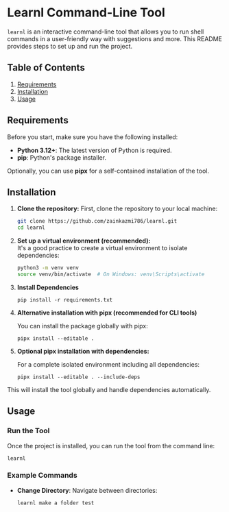 # Learnl Command-Line Tool

`learnl` is an interactive command-line tool that allows you to run shell commands in a user-friendly way with suggestions and more. This README provides steps to set up and run the project.

## Table of Contents
1. [Requirements](#requirements)
2. [Installation](#installation)
3. [Usage](#usage)


## Requirements

Before you start, make sure you have the following installed:
- **Python 3.12+**: The latest version of Python is required.
- **pip**: Python's package installer.

Optionally, you can use **pipx** for a self-contained installation of the tool.

## Installation

1. **Clone the repository:**
   First, clone the repository to your local machine:

   ```bash
   git clone https://github.com/zainkazmi786/learnl.git
   cd learnl

2. **Set up a virtual environment (recommended):**  
   It's a good practice to create a virtual environment to isolate dependencies:

   ```bash
   python3 -m venv venv
   source venv/bin/activate  # On Windows: venv\Scripts\activate


3. **Install Dependencies**

    ```
    pip install -r requirements.txt
4. **Alternative installation with pipx (recommended for CLI tools)**

   You can install the package globally with pipx:

    ```
    pipx install --editable .
5. **Optional pipx installation with dependencies:**

   For a complete isolated environment including all dependencies:

    

    ```
    pipx install --editable . --include-deps
    
This will install the tool globally and handle dependencies automatically.

## Usage

### Run the Tool

Once the project is installed, you can run the tool from the command line:

```
learnl
```
### Example Commands

- **Change Directory**: Navigate between directories:

  ```bash
  learnl make a folder test

